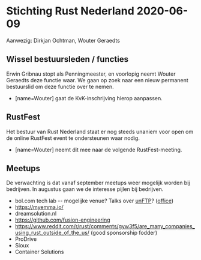 # Stichting Rust Nederland 2020-06-09

Aanwezig: Dirkjan Ochtman, Wouter Geraedts

## Wissel bestuursleden / functies

Erwin Gribnau stopt als Penningmeester, en voorlopig neemt Wouter Geraedts deze functie waar. We gaan op zoek naar een nieuw permanent bestuurslid om deze functie over te nemen.

* [name=Wouter] gaat de KvK-inschrijving hierop aanpassen.

## RustFest

Het bestuur van Rust Nederland staat er nog steeds unaniem voor open om de online RustFest event te ondersteunen waar nodig.

* [name=Wouter] neemt dit mee naar de volgende RustFest-meeting.

## Meetups

De verwachting is dat vanaf september meetups weer mogelijk worden bij bedrijven. In augustus gaan we de interesse pijlen bij bedrijven.

* bol.com tech lab -- mogelijke venue? Talks over [unFTP](https://github.com/bolcom/unFTP)? ([office](https://goo.gl/maps/Rod7SwvDBT2WHXHY6))
* https://myemma.io/
* dreamsolution.nl
* https://github.com/fusion-engineering
* https://www.reddit.com/r/rust/comments/gyw3f5/are_many_companies_using_rust_outside_of_the_us/ (good sponsorship fodder)
* ProDrive
* Sioux
* Container Solutions
